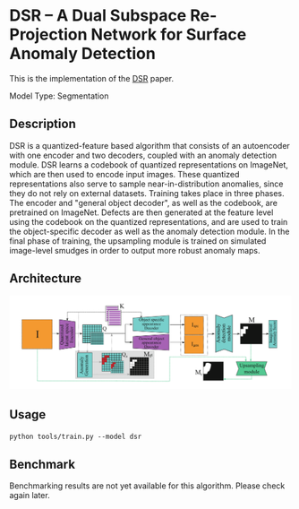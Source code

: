 # DSR – A Dual Subspace Re-Projection Network for Surface Anomaly Detection

This is the implementation of the [DSR](https://link.springer.com/chapter/10.1007/978-3-031-19821-2_31) paper.

Model Type: Segmentation

## Description

DSR is a quantized-feature based algorithm that consists of an autoencoder with one encoder and two decoders, coupled with an anomaly detection module. DSR learns a codebook of quantized representations on ImageNet, which are then used to encode input images. These quantized representations also serve to sample near-in-distribution anomalies, since they do not rely on external datasets. Training takes place in three phases. The encoder and "general object decoder", as well as the codebook, are pretrained on ImageNet. Defects are then generated at the feature level using the codebook on the quantized representations, and are used to train the object-specific decoder as well as the anomaly detection module. In the final phase of training, the upsampling module is trained on simulated image-level smudges in order to output more robust anomaly maps.

## Architecture

![DSR Architecture](../../../../../docs/source/images/dsr/architecture.png "DSR Architecture")

## Usage

`python tools/train.py --model dsr`

## Benchmark

Benchmarking results are not yet available for this algorithm. Please check again later.
